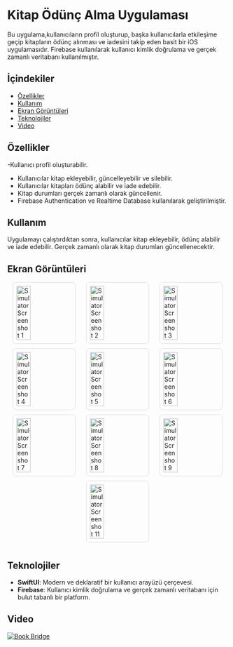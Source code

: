 # Kitap Ödünç Alma Uygulaması

Bu uygulama,kullanıcıların profil oluşturup, başka kullanıcılarla etkileşime geçip kitapların ödünç alınması ve iadesini takip eden basit bir iOS uygulamasıdır. Firebase kullanılarak kullanıcı kimlik doğrulama ve gerçek zamanlı veritabanı kullanılmıştır.

## İçindekiler

- [Özellikler](#özellikler)
- [Kullanım](#kullanım)
- [Ekran Görüntüleri](#ekran-görüntüleri)
- [Teknolojiler](#teknolojiler)
- [Video](#video)

## Özellikler
-Kullanıcı profil oluşturabilir.
- Kullanıcılar kitap ekleyebilir, güncelleyebilir ve silebilir.
- Kullanıcılar kitapları ödünç alabilir ve iade edebilir.
- Kitap durumları gerçek zamanlı olarak güncellenir.
- Firebase Authentication ve Realtime Database kullanılarak geliştirilmiştir.


## Kullanım

Uygulamayı çalıştırdıktan sonra, kullanıcılar kitap ekleyebilir, ödünç alabilir ve iade edebilir. Gerçek zamanlı olarak kitap durumları güncellenecektir.

## Ekran Görüntüleri

<div style="display: flex; flex-wrap: wrap; justify-content: space-around;">

<img src="https://github.com/besteko/bitirmedeneme/assets/78082138/92d226b4-3982-43b5-9da8-3921d6e9758b" alt="Simulator Screenshot 1" style="width: 25%; border: 1px solid #ddd; border-radius: 8px; padding: 8px; margin-bottom: 10px;">

<img src="https://github.com/besteko/bitirmedeneme/assets/78082138/16b87012-2bcb-4b0b-a0b9-59a904301f29" alt="Simulator Screenshot 2" style="width: 25%; border: 1px solid #ddd; border-radius: 8px; padding: 8px; margin-bottom: 10px;">

<img src="https://github.com/besteko/bitirmedeneme/assets/78082138/e30129ce-da5b-431c-a740-9264a6d2f7c7" alt="Simulator Screenshot 3" style="width: 25%; border: 1px solid #ddd; border-radius: 8px; padding: 8px; margin-bottom: 10px;">

<img src="https://github.com/besteko/bitirmedeneme/assets/78082138/a5b2ebc3-703f-4ece-a6ce-7950e91c14b6" alt="Simulator Screenshot 4" style="width: 25%; border: 1px solid #ddd; border-radius: 8px; padding: 8px; margin-bottom: 10px;">

<img src="https://github.com/besteko/bitirmedeneme/assets/78082138/6471acc5-4e75-4efb-ac22-fa881ca8bd65" alt="Simulator Screenshot 5" style="width: 25%; border: 1px solid #ddd; border-radius: 8px; padding: 8px; margin-bottom: 10px;">

<img src="https://github.com/besteko/bitirmedeneme/assets/78082138/c609fca7-ec26-4dc1-94a9-c084803746ab" alt="Simulator Screenshot 6" style="width: 25%; border: 1px solid #ddd; border-radius: 8px; padding: 8px; margin-bottom: 10px;">

<img src="https://github.com/besteko/bitirmedeneme/assets/78082138/ba274374-82e0-46a3-bb88-10a10e958759" alt="Simulator Screenshot 7" style="width: 25%; border: 1px solid #ddd; border-radius: 8px; padding: 8px; margin-bottom: 10px;">

<img src="https://github.com/besteko/bitirmedeneme/assets/78082138/5f23aa13-bf24-4e23-abef-a266fea4974e" alt="Simulator Screenshot 8" style="width: 25%; border: 1px solid #ddd; border-radius: 8px; padding: 8px; margin-bottom: 10px;">

<img src="https://github.com/besteko/bitirmedeneme/assets/78082138/3b586ed0-0766-4d42-a751-9c7cbcff50dd" alt="Simulator Screenshot 9" style="width: 25%; border: 1px solid #ddd; border-radius: 8px; padding: 8px; margin-bottom: 10px;">

<img src="https://github.com/besteko/bitirmedeneme/assets/78082138/257838ee-0c0a-4b47-810e-f0a9baefb299" alt="Simulator Screenshot 11" style="width: 25%; border: 1px solid #ddd; border-radius: 8px; padding: 8px; margin-bottom: 10px;">

</div>



## Teknolojiler

- **SwiftUI**: Modern ve deklaratif bir kullanıcı arayüzü çerçevesi.
- **Firebase**: Kullanıcı kimlik doğrulama ve gerçek zamanlı veritabanı için bulut tabanlı bir platform.

## Video

[![Book Bridge](https://img.youtube.com/vi/gso6MlUgxGw/0.jpg)](https://www.youtube.com/watch?v=gso6MlUgxGw)
